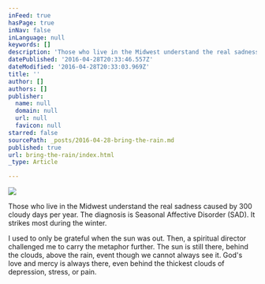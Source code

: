 ```yaml
---
inFeed: true
hasPage: true
inNav: false
inLanguage: null
keywords: []
description: 'Those who live in the Midwest understand the real sadness caused by 300 cloudy days per year. The diagnosis is Seasonal Affective Disorder (SAD). It strikes most during the winter. '
datePublished: '2016-04-28T20:33:46.557Z'
dateModified: '2016-04-28T20:33:03.969Z'
title: ''
author: []
authors: []
publisher:
  name: null
  domain: null
  url: null
  favicon: null
starred: false
sourcePath: _posts/2016-04-28-bring-the-rain.md
published: true
url: bring-the-rain/index.html
_type: Article

---
```

![](https://the-grid-user-content.s3-us-west-2.amazonaws.com/8cf8f429-bf21-4899-b220-262fdbfa0df3.jpg)

Those who live in the Midwest understand the real sadness caused by 300 cloudy days per year. The diagnosis is Seasonal Affective Disorder (SAD). It strikes most during the winter. 

I used to only be grateful when the sun was out. Then, a spiritual director challenged me to carry the metaphor further. The sun is still there, behind the clouds, above the rain, event though we cannot always see it. God's love and mercy is always there, even behind the thickest clouds of depression, stress, or pain.
